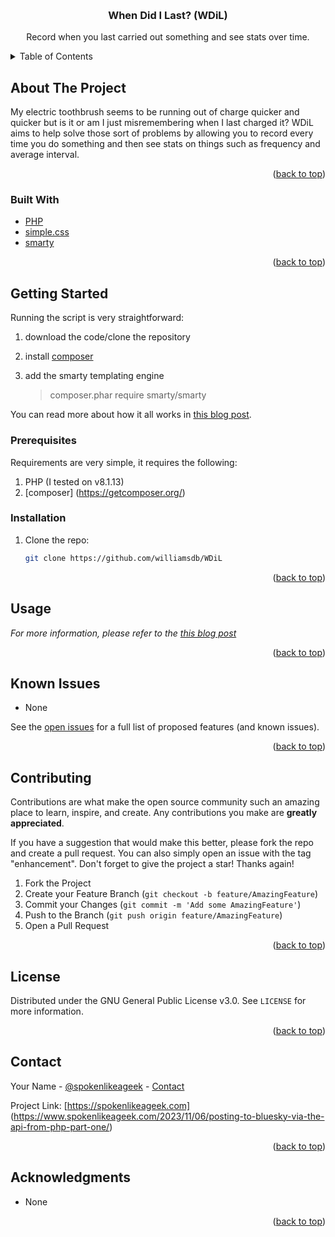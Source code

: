 <a name="readme-top"></a>


<!-- PROJECT LOGO -->
<br />
<div align="center">

<h3 align="center">When Did I Last? (WDiL)</h3>

  <p align="center">
    Record when you last carried out something and see stats over time.
    <br />
  </p>
</div>



<!-- TABLE OF CONTENTS -->
<details>
  <summary>Table of Contents</summary>
  <ol>
    <li>
      <a href="#about-the-project">About The Project</a>
      <ul>
        <li><a href="#built-with">Built With</a></li>
      </ul>
    </li>
    <li>
      <a href="#getting-started">Getting Started</a>
      <ul>
        <li><a href="#prerequisites">Prerequisites</a></li>
        <li><a href="#installation">Installation</a></li>
      </ul>
    </li>
    <li><a href="#usage">Usage</a></li>
    <li><a href="#roadmap">Roadmap</a></li>
    <li><a href="#contributing">Contributing</a></li>
    <li><a href="#license">License</a></li>
    <li><a href="#contact">Contact</a></li>
    <li><a href="#acknowledgments">Acknowledgments</a></li>
  </ol>
</details>



<!-- ABOUT THE PROJECT -->
## About The Project

My electric toothbrush seems to be running out of charge quicker and quicker but is it or am I just misremembering when I last charged it? WDiL aims to help solve those sort of problems by allowing you to record every time you do something and then see stats on things such as frequency and average interval. 

<p align="right">(<a href="#readme-top">back to top</a>)</p>



### Built With

* [PHP](https://php.net)
* [simple.css](https://simplecss.org/)
* [smarty](https://github.com/smarty-php/smarty)

<p align="right">(<a href="#readme-top">back to top</a>)</p>



<!-- GETTING STARTED -->
## Getting Started

Running the script is very straightforward:

1. download the code/clone the repository
2. install [composer](https://getcomposer.org/)
3. add the smarty templating engine
    
    > composer.phar require smarty/smarty


You can read more about how it all works in [this blog post](https://www.spokenlikeageek.com/2024/07/12/computer-education-in-schools-instruction-language-cesil/).

### Prerequisites

Requirements are very simple, it requires the following:

1. PHP (I tested on v8.1.13)
2. [composer] (https://getcomposer.org/)

### Installation

1. Clone the repo:
   ```sh
   git clone https://github.com/williamsdb/WDiL
   ```

<p align="right">(<a href="#readme-top">back to top</a>)</p>



<!-- USAGE EXAMPLES -->
## Usage

_For more information, please refer to the [this blog post](https://www.spokenlikeageek.com/2024/07/12/computer-education-in-schools-instruction-language-cesil/)_

<p align="right">(<a href="#readme-top">back to top</a>)</p>



<!-- ROADMAP -->
## Known Issues

- None

See the [open issues](https://github.com/williamsdb/EvernoteRules/issues) for a full list of proposed features (and known issues).

<p align="right">(<a href="#readme-top">back to top</a>)</p>



<!-- CONTRIBUTING -->
## Contributing

Contributions are what make the open source community such an amazing place to learn, inspire, and create. Any contributions you make are **greatly appreciated**.

If you have a suggestion that would make this better, please fork the repo and create a pull request. You can also simply open an issue with the tag "enhancement".
Don't forget to give the project a star! Thanks again!

1. Fork the Project
2. Create your Feature Branch (`git checkout -b feature/AmazingFeature`)
3. Commit your Changes (`git commit -m 'Add some AmazingFeature'`)
4. Push to the Branch (`git push origin feature/AmazingFeature`)
5. Open a Pull Request

<p align="right">(<a href="#readme-top">back to top</a>)</p>



<!-- LICENSE -->
## License

Distributed under the GNU General Public License v3.0. See `LICENSE` for more information.

<p align="right">(<a href="#readme-top">back to top</a>)</p>



<!-- CONTACT -->
## Contact

Your Name - [@spokenlikeageek](https://twitter.com/spokenlikeageek) - [Contact](https://www.spokenlikeageek.com/contact/)

Project Link: [https://spokenlikeageek.com] (https://www.spokenlikeageek.com/2023/11/06/posting-to-bluesky-via-the-api-from-php-part-one/)

<p align="right">(<a href="#readme-top">back to top</a>)</p>



<!-- ACKNOWLEDGMENTS -->
## Acknowledgments

* None

<p align="right">(<a href="#readme-top">back to top</a>)</p>



<!-- MARKDOWN LINKS & IMAGES -->
<!-- https://www.markdownguide.org/basic-syntax/#reference-style-links -->
[contributors-shield]: https://img.shields.io/github/contributors/github_username/repo_name.svg?style=for-the-badge
[contributors-url]: https://github.com/github_username/repo_name/graphs/contributors
[forks-shield]: https://img.shields.io/github/forks/github_username/repo_name.svg?style=for-the-badge
[forks-url]: https://github.com/github_username/repo_name/network/members
[stars-shield]: https://img.shields.io/github/stars/github_username/repo_name.svg?style=for-the-badge
[stars-url]: https://github.com/github_username/repo_name/stargazers
[issues-shield]: https://img.shields.io/github/issues/github_username/repo_name.svg?style=for-the-badge
[issues-url]: https://github.com/github_username/repo_name/issues
[license-shield]: https://img.shields.io/github/license/github_username/repo_name.svg?style=for-the-badge
[license-url]: https://github.com/github_username/repo_name/blob/master/LICENSE.txt
[linkedin-shield]: https://img.shields.io/badge/-LinkedIn-black.svg?style=for-the-badge&logo=linkedin&colorB=555
[linkedin-url]: https://linkedin.com/in/linkedin_username
[product-screenshot]: images/screenshot.png
[Next.js]: https://img.shields.io/badge/next.js-000000?style=for-the-badge&logo=nextdotjs&logoColor=white
[Next-url]: https://nextjs.org/
[React.js]: https://img.shields.io/badge/React-20232A?style=for-the-badge&logo=react&logoColor=61DAFB
[React-url]: https://reactjs.org/
[Vue.js]: https://img.shields.io/badge/Vue.js-35495E?style=for-the-badge&logo=vuedotjs&logoColor=4FC08D
[Vue-url]: https://vuejs.org/
[Angular.io]: https://img.shields.io/badge/Angular-DD0031?style=for-the-badge&logo=angular&logoColor=white
[Angular-url]: https://angular.io/
[Svelte.dev]: https://img.shields.io/badge/Svelte-4A4A55?style=for-the-badge&logo=svelte&logoColor=FF3E00
[Svelte-url]: https://svelte.dev/
[Laravel.com]: https://img.shields.io/badge/Laravel-FF2D20?style=for-the-badge&logo=laravel&logoColor=white
[Laravel-url]: https://laravel.com
[Bootstrap.com]: https://img.shields.io/badge/Bootstrap-563D7C?style=for-the-badge&logo=bootstrap&logoColor=white
[Bootstrap-url]: https://getbootstrap.com
[JQuery.com]: https://img.shields.io/badge/jQuery-0769AD?style=for-the-badge&logo=jquery&logoColor=white
[JQuery-url]: https://jquery.com 
